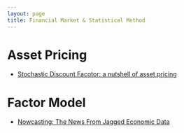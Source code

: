 ```yaml
---
layout: page
title: Financial Market & Statistical Method
---
```



# Asset Pricing

- [Stochastic Discount Facotor: a nutshell of asset pricing](https://skybluerw.github.io/2023/03/17/sdf-nutshell.html)

# Factor Model
- [Nowcasting: The News From Jagged Economic Data](https://skybluerw.github.io/2023/05/25/news-from-ragged-data.html)
